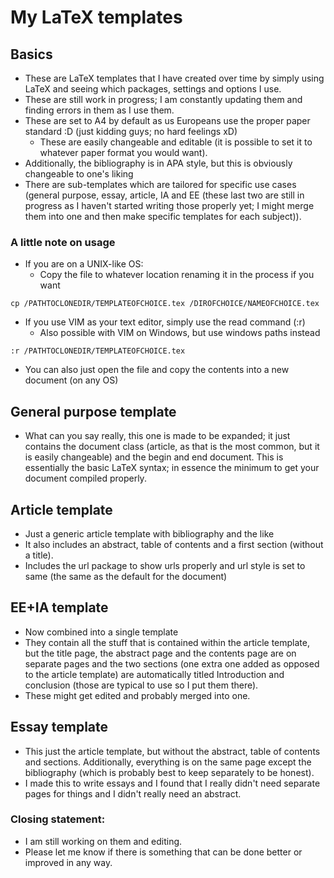 # My LaTeX templates

## Basics
* These are LaTeX templates that I have created over time by simply using LaTeX and seeing which packages, settings and options I use.
* These are still work in progress; I am constantly updating them and finding errors in them as I use them.
* These are set to A4 by default as us Europeans use the proper paper standard :D (just kidding guys; no hard feelings xD)
	* These are easily changeable and editable (it is possible to set it to whatever paper format you would want).
* Additionally, the bibliography is in APA style, but this is obviously changeable to one's liking
* There are sub-templates which are tailored for specific use cases (general purpose, essay, article, IA and EE (these last two are still in progress as I haven't started writing those properly yet; I might merge them into one and then make specific templates for each subject)).

### A little note on usage
* If you are on a UNIX-like OS:
	* Copy the file to whatever location renaming it in the process if you want
```
cp /PATHTOCLONEDIR/TEMPLATEOFCHOICE.tex /DIROFCHOICE/NAMEOFCHOICE.tex
```

* If you use VIM as your text editor, simply use the read command (:r)
	* Also possible with VIM on Windows, but use windows paths instead

```
:r /PATHTOCLONEDIR/TEMPLATEOFCHOICE.tex
```

* You can also just open the file and copy the contents into a new document (on any OS)

## General purpose template
* What can you say really, this one is made to be expanded; it just contains the document class (article, as that is the most common, but it is easily changeable) and the begin and end document. This is essentially the basic LaTeX syntax; in essence the minimum to get your document compiled properly.

## Article template
* Just a generic article template with bibliography and the like
* It also includes an abstract, table of contents and a first section (without a title).
* Includes the url package to show urls properly and url style is set to same (the same as the default for the document)

## EE+IA template
* Now combined into a single template
* They contain all the stuff that is contained within the article template, but the title page, the abstract page and the contents page are on separate pages and the two sections (one extra one added as opposed to the article template) are automatically titled Introduction and conclusion (those are typical to use so I put them there).
* These might get edited and probably merged into one.

## Essay template
* This just the article template, but without the abstract, table of contents and sections. Additionally, everything is on the same page except the bibliography (which is probably best to keep separately to be honest).
* I made this to write essays and I found that I really didn't need separate pages for things and I didn't really need an abstract.

### Closing statement:
* I am still working on them and editing.
* Please let me know if there is something that can be done better or improved in any way.

